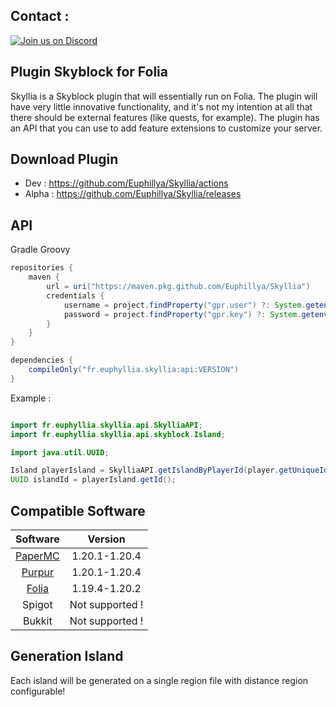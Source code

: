 ## Contact :

[![Join us on Discord](https://discord.com/api/guilds/1196471429936463943/widget.png?style=banner2)](https://discord.gg/uUJQEB7XNN)

## Plugin Skyblock for Folia

Skyllia is a Skyblock plugin that will essentially run on Folia.
The plugin will have very little innovative functionality, and it's not my intention at all that there should be
external features (like quests, for example).
The plugin has an API that you can use to add feature extensions to customize your server.

## Download Plugin

- Dev : https://github.com/Euphillya/Skyllia/actions
- Alpha : https://github.com/Euphillya/Skyllia/releases

## API

Gradle Groovy

```groovy
repositories {
    maven {
        url = uri("https://maven.pkg.github.com/Euphillya/Skyllia")
        credentials {
            username = project.findProperty("gpr.user") ?: System.getenv("USERNAME")
            password = project.findProperty("gpr.key") ?: System.getenv("TOKEN")
        }
    }
}

dependencies {
    compileOnly("fr.euphyllia.skyllia:api:VERSION") 
}
```

Example :

```java

import fr.euphyllia.skyllia.api.SkylliaAPI;
import fr.euphyllia.skyllia.api.skyblock.Island;

import java.util.UUID;

Island playerIsland = SkylliaAPI.getIslandByPlayerId(player.getUniqueId()).join();
UUID islandId = playerIsland.getId();
```

## Compatible Software

|                   Software                    |     Version     |
|:---------------------------------------------:|:---------------:|
| [PaperMC](https://papermc.io/downloads/paper) |  1.20.1-1.20.4  |
|        [Purpur](https://purpurmc.org)         |  1.20.1-1.20.4  |
|  [Folia](https://papermc.io/software/folia)   |  1.19.4-1.20.2  |
|                    Spigot                     | Not supported ! |
|                    Bukkit                     | Not supported ! |

## Generation Island

Each island will be generated on a single region file with distance region configurable!
